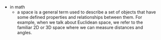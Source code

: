  * in math
    * a space is a general term used to describe a set of objects that have some defined properties and relationships between them. For example, when we talk about Euclidean space, we refer to the familiar 2D or 3D space where we can measure distances and angles.